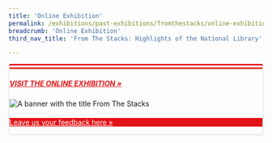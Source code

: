 ```yaml
---
title: 'Online Exhibition'
permalink: /exhibitions/past-exhibitions/fromthestacks/online-exhibition/
breadcrumb: 'Online Exhibition'
third_nav_title: 'From The Stacks: Highlights of the National Library'

---
```



<div class="container__exh__card padding padding--bottom--lg" style="border-left: 2px solid #efefef; border-right: 2px solid #efefef; border-bottom: 2px solid #efefef; border-top: 10px double #E21216; box-shadow: 0px 2px 3px #efefef; border-radius: 5px; margin-bottom: 15px;">
             <div class="container__exh__description">
                <div class="row">
                    <div class="col">
                        <h5><a href="http://www.nlb.gov.sg/exhibitions/virtual/fromthestacks/web-hires/index.html" target="_blank" rel="noopener" style="color:#E21216;">VISIT THE ONLINE EXHIBITION &#187;</a></h5>
                        <img src="/images/event-images/from-the-stacks/from-the-stacks-main-image.jpg" alt="A banner with the title From The Stacks">
                    </div>
                </div>
            </div>
    <div class="container__exh__feedback">
        <div class="row" style="margin: 20px 0 0 0;">
            <div class="col is-full" style="background-color: #E21216;">
                <p><a href="https://efm.jusfeedback.com/Community/se/705E3ED93A52064F" target="_blank" rel="noopener" style="color:#fff;">Leave us your feedback here &#187;</a></p>
            </div>
        </div>
    </div>
</div>